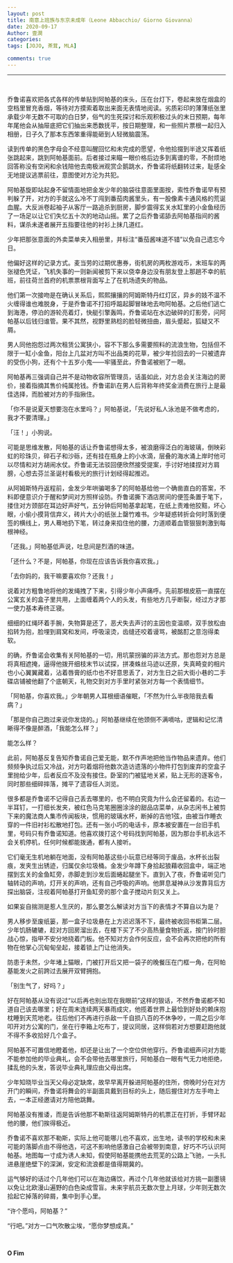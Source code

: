 ```yaml
---
layout: post
title: 南意上班族与东京未成年（Leone Abbacchio/ Giorno Giovanna）
date: 2020-09-17
Author: 壹澗
categories: 
tags: [JOJO, 茶茸, MLA]

comments: true
--- 
```


***

<br/>

乔鲁诺喜欢把各式各样的传单贴到阿帕基的床头，压在台灯下，卷起来放在烟盒的空档里冒充香烟，等待对方摸索着取出来面无表情地阅读。劣质彩印的薄薄纸张里承载少年无数不可取的白日梦，俗气的生死探讨和乐观积极过头的末日预期，每年年尾他会从抽屉底把它们抽出来悉数抚平，按日期整理，和一些照片票根一起归入相册，日子久了那本东西笨重得能砸到人轻微脑震荡。

读到传单的黑色字母会不经意叫醒回忆和未完成的愿望，令他拾掇到半途又挥着纸张跳起来，跳到阿帕基面前。后者接过来瞄一眼价格后边多到离谱的零，不耐烦地回答称没有空闲和余钱陪他去南极洲观赏企鹅跳水，乔鲁诺将纸翻转过来，耻感全无地提议逃票前往，意图使对方沦为共犯。

阿帕基旋即站起身不留情面地把金发少年的脑袋往意面里面按，索性乔鲁诺早有预判躲了开，对方的手就这么冷不丁闯到番茄肉酱里头，有一股像素卡通风格的荒诞血腥。大反派卷起袖子从客厅一路追杀到厨房，脚步震得玄关水缸里的小金鱼经历了一场足以让它们失忆五十次的地动山摇。累了之后乔鲁诺舔去阿帕基指间的酱料，谋杀未遂者展开五指要往他的衬衫上抹几道红。

少年把那张意面的外卖菜单夹入相册里，并标注“番茄酱味道不错”以免自己遗忘今日。

他偏好这样的记录方式。麦当劳的过期优惠券，街机房的两枚游戏币，末班车的两张褪色凭证，飞机失事的一则新闻被剪下来以侥幸身边没有朋友登上那趟不幸的航班，前往荷兰首府的机票票根背面写上了在机场遗失的物品。

他们第一次接吻是在确认关系后，熙熙攘攘的阿姆斯特丹红灯区，异乡的妓不温不火缠得谁也难脱身，于是乔鲁诺不打招呼踮起脚冒昧地去吻阿帕基。之后他们逃亡到海港，停泊的游轮亮着灯，快艇引擎轰鸣，乔鲁诺站在水边破碎的灯影旁，问阿帕基以后钱归谁管。果不其然，视野里熟稔的脸轻微扭曲，眉头蹙起，狐疑又不屑。

男人同他抱怨过两次租赁公寓狭小，容不下那么多需要照料的流浪生物，包括但不限于一缸小金鱼，阳台上几盆对方叫不出品类的花草，被少年捡回去的一只被遗弃的受伤小狗，还有个十五岁小鬼——牢骚至此，乔鲁诺被剜了一眼。

阿帕基再三强调自己并不是动物收容所管理员，话虽如此，对方总会关注海边的房价，接着指摘其售价纯属抢钱。乔鲁诺趴在男人后背称年终奖金消费在旅行上是最佳选择，而脸被对方的手指揪住。

「你不是说夏天想要泡在水里吗？」阿帕基说，「先说好私人泳池是不做考虑的，我才不要清理。」

「汪！」小狗说。

可能是思维发散，阿帕基的话让乔鲁诺想得太多，被浪磨得泛白的海玻璃，倒映彩虹的珍珠贝，碎石子和沙砾，还有挂在瓶身上的小水滴，层叠的海水涌上岸时他可以尽情和对方胡闹水仗。乔鲁诺无法驳回便欣然接受提案，手讨好地揉捏对方肩膀，心想去芬兰圣诞村看极光的旅行计划经得起推迟。

从阿姆斯特丹返程前，金发少年哄骗喝多了的阿帕基给他一个确凿直白的答案，不料即便意识介于醒和梦间对方照样设防。乔鲁诺撕下酒店房间的便签条置于笔下，搂住对方颈部在耳边好声好气，五分钟后阿帕基拿起笔，在纸上责难他狡黠，坏心眼，小偷小摸背信弃义，砖片大小的纸张上罄竹难书。少年疑惑转折会何时落到便签的横线上，男人蓦地扔下笔，转过身来掐住他的腰，力道顺着血管狠狠刺激到每根神经。

「还我。」阿帕基低声说，吐息间是烈酒的味道。

「还什么？不是，阿帕基，你现在应该告诉我你喜欢我。」

「去你妈的，我干嘛要喜欢你？还我！」

说着对方粗鲁地将他的发绳拽了下来，引得少年小声痛呼。先前那根皮筋一直摆在公寓玄关的盒子里共用，上面缠着两个人的头发，有些地方几乎断裂，经过方才那一使力基本寿终正寝。

细细的红绳环着手腕，失物算是还了，恶犬失去声讨的主因也变温顺，双手放松由掐转为抱，脸埋到肩窝和发间，呼吸滚烫，齿缝还咬着谩骂，被酩酊之意泡得柔软。

的确，乔鲁诺会收集有关阿帕基的一切，用坑蒙拐骗的非法方式。那也怨对方总是将真相遮掩，逼得他拨开细枝末节以试探，拼凑蛛丝马迹以还原，失真畸变的相片也小心翼翼藏着，沾着唇膏的纸巾也不好意思丢了，对方生日之前大街小巷的二手碟店铺被他翻了个底朝天，礼物交到对方手里时紧张对方每一个表情细节。

「阿帕基，你喜欢我。」少年朝男人耳根细语催眠，「不然为什么半夜陪我去看病？」

「那是你自己跑过来说你发烧的。」阿帕基继续在他颈侧不满嘀咕，逻辑和记忆清晰得不像是醉酒，「我能怎么样？」

能怎么样？

此前，阿帕基反复告知乔鲁诺自己爱无能，默不作声地把他当作物品来遗弃。他们频频争执过后又冷战，对方叼着烟将他数次造访遗落的小物件打包到废弃的空盒子里抛给少年，后者反应不及没有接住。卧室的门被猛地关紧，贴上无形的逐客令，同时那些细碎摔落，摊平了遗容任人浏览。

很多都是乔鲁诺不记得自己丢去哪里的，也不明白究竟为什么会还留着的。右边一半耳钉，一打细长发夹，被红色马克笔圈圈涂涂的甜品店菜单，从杂志闲书上被剪下来的魔法商人集市传闻板块，惯用的玻璃水杯，断掉的吉他1弦，由被当作睡衣穿的一件旧衬衫松散地打包。还有一张小巧的电话卡，原本被安置在一台旧手机里，号码只有乔鲁诺知道。他喜欢拨打这个号码找到阿帕基，因为那台手机永远不会关机停机，任何时候都能拨通，都有人接听。

它们毫无生机地躺在地面，没有阿帕基这些小玩意已经等同于废品，水杯长出裂痕，发夹生出锈迹，归属仅余垃圾桶。金发少年蹲下身拾起狼藉收回盒中，端正地摆到玄关的金鱼缸旁，赤脚走到沙发后面蜷起腿坐下。直到入了夜，乔鲁诺听见门轴转动的声响，灯开关的声响，还有自己呼吸的声响。他屏息凝神从沙发靠背后方探出脑袋，注视着阿帕基打开鱼缸旁的那个盒子搅动片刻又关上。

如果妄自揣测是惹人生厌的，那么要怎么解读对方当下的表情才不算自以为是？

男人移步至废纸篓，那一盒子垃圾悬在上方迟迟落不下，最终被收回书柜第二层。少年饥肠辘辘，趁对方回房溜出去，在楼下买了不少高热量食物折返，按门铃时胆战心惊，指甲不安分地挠着门板。他不知对方会作何反应，会不会再次把他的所有物在他掌心沉甸甸垒起，接着锁上门让他消失。

防患于未然，少年堵上猫眼，门被打开后又把一袋子的晚餐压在门框一角，在阿帕基能发火之前跨过去展开双臂拥抱。

「别生气了，好吗？」

好在阿帕基从没有说过“以后再也别出现在我眼前”这样的狠话，不然乔鲁诺都不知道自己该去哪里；好在周末连续两天暴雨成灾，他揽着世界上最恰到好处的赖床抱枕睡到天荒地老。往后他们不再进行杀敌一千自损八百的不休争吵，一周之后少年叩开对方公寓的门，坐在行李箱上吃布丁，提议同居，这样倘若对方想要赶跑他就不得不多收拾好几个盒子。

阿帕基不可置信地瞪着他，却还是让出了一个空位供他穿行。乔鲁诺细声问对方能不能参加他的毕业典礼，会不会带他去哪里旅行，阿帕基白一眼有气无力地拒绝，揉乱他的头发，答说毕业典礼理应由父母出席。

少年知晓毕业当天父母必定缺席，故早早离开躲进阿帕基的住所，傍晚时分在对方开门的瞬间，乔鲁诺将舞会的半副面具戴到目标的头上，随后握住对方左手吻上去，一本正经邀请对方陪他跳舞。

阿帕基没有推诿，而是告诉他那不勒斯往返阿姆斯特丹的机票正在打折，手臂环起他的腰，他们挨得极近。

乔鲁诺不喜欢那不勒斯，实际上他可能哪儿也不喜欢，出生地，读书的学校和未来可能的落脚点由不得他选，可这不影响他感激自己会被带到南意，好巧不巧认识阿帕基。地图每一寸成为诱人未知，假使阿帕基能携他去荒芜的公路上飞驰，一头扎进悬崖绝壁下的深渊，安定和流浪都是值得期冀的。

运气够好的话过个几年他们可以在海边痛饮，再过个几年他就该给对方挑一副墨镜以免让北欧漫山遍野的白色染成雪盲。未来宇航员无数次登上月球，少年则无数次拾起它掉落的碎屑，集中到手心里。

“许个愿吗，阿帕基？”

“行吧。”对方一口气吹散尘埃，“愿你梦想成真。”

<br/>

**O Fim**
